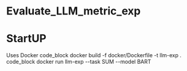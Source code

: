 # Evaluate_LLM_metric_exp

# StartUP
Uses Docker 
code_block docker build -f docker/Dockerfile -t llm-exp .
code_block docker run llm-exp --task SUM --model BART

